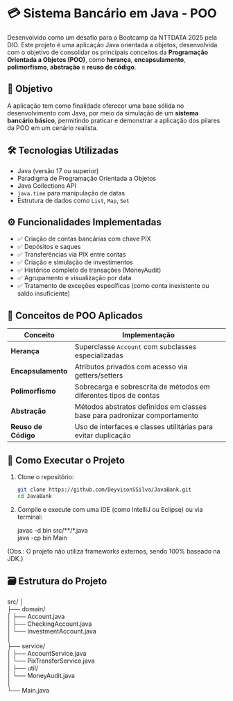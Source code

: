 # 💳 Sistema Bancário em Java - POO

Desenvolvido como um desafio para o Bootcamp da NTTDATA 2025 pela DIO. Este projeto é uma aplicação Java orientada a objetos, desenvolvida com o objetivo de consolidar os principais conceitos da **Programação Orientada a Objetos (POO)**, como **herança**, **encapsulamento**, **polimorfismo**, **abstração** e **reuso de código**.

## 🧠 Objetivo

A aplicação tem como finalidade oferecer uma base sólida no desenvolvimento com Java, por meio da simulação de um **sistema bancário básico**, permitindo praticar e demonstrar a aplicação dos pilares da POO em um cenário realista.

## 🛠️ Tecnologias Utilizadas

- Java (versão 17 ou superior)
- Paradigma de Programação Orientada a Objetos
- Java Collections API
- `java.time` para manipulação de datas
- Estrutura de dados como `List`, `Map`, `Set`

## ⚙️ Funcionalidades Implementadas

- ✅ Criação de contas bancárias com chave PIX
- ✅ Depósitos e saques
- ✅ Transferências via PIX entre contas
- ✅ Criação e simulação de investimentos
- ✅ Histórico completo de transações (MoneyAudit)
- ✅ Agrupamento e visualização por data
- ✅ Tratamento de exceções específicas (como conta inexistente ou saldo insuficiente)

## 🧩 Conceitos de POO Aplicados

| Conceito        | Implementação                                                              |
|----------------|----------------------------------------------------------------------------|
| **Herança**     | Superclasse `Account` com subclasses especializadas                       |
| **Encapsulamento** | Atributos privados com acesso via getters/setters                      |
| **Polimorfismo** | Sobrecarga e sobrescrita de métodos em diferentes tipos de contas        |
| **Abstração**    | Métodos abstratos definidos em classes base para padronizar comportamento |
| **Reuso de Código** | Uso de interfaces e classes utilitárias para evitar duplicação        |

## 🧪 Como Executar o Projeto

1. Clone o repositório:

   ```bash
   git clone https://github.com/DeyvisonSSilva/JavaBank.git
   cd JavaBank
   
2. Compile e execute com uma IDE (como IntelliJ ou Eclipse) ou via terminal:

   javac -d bin src/**/*.java  
   java -cp bin Main
   
(Obs.: O projeto não utiliza frameworks externos, sendo 100% baseado na JDK.)

## 🗃️ Estrutura do Projeto

src/
│  
├── domain/  
│   ├── Account.java  
│   ├── CheckingAccount.java  
│   └── InvestmentAccount.java  
│  
├── service/  
│   ├── AccountService.java  
│   └── PixTransferService.java  
│
├── util/  
│   └── MoneyAudit.java  
│  
└── Main.java  
